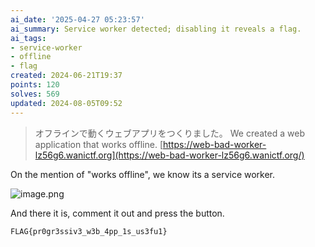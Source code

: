 ```yaml
---
ai_date: '2025-04-27 05:23:57'
ai_summary: Service worker detected; disabling it reveals a flag.
ai_tags:
- service-worker
- offline
- flag
created: 2024-06-21T19:37
points: 120
solves: 569
updated: 2024-08-05T09:52
---
```


> オフラインで動くウェブアプリをつくりました。
> We created a web application that works offline.
> [https://web-bad-worker-lz56g6.wanictf.org](https://web-bad-worker-lz56g6.wanictf.org/)

On the mention of "works offline", we know its a service worker.

![image.png](https://res.cloudinary.com/kumonochisanaka/image/upload/v1719013212/2024/06/40f7cca8ff433c902a452de1c918828c.png)

And there it is, comment it out and press the button.

```flag
FLAG{pr0gr3ssiv3_w3b_4pp_1s_us3fu1}
```
